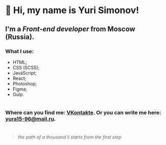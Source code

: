 # 👋 Hi, my name is **Yuri Simonov**!
## I'm a *Front-end developer* from Moscow (Russia).
### What I use:
- HTML;
- CSS (SCSS);
- JavaScript;
- React;
- Photoshop;
- Figma;
- Gulp.
#
### Where can you find me: [VKontakte](https://vk.com/yura1596). Or you can write me here: [yura15-96@mail.ru](yura15-96@mail.ru).
#
>*the path of a thousand li starts from the first step*
